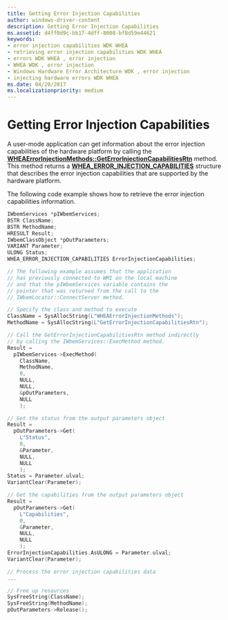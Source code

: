 ```yaml
---
title: Getting Error Injection Capabilities
author: windows-driver-content
description: Getting Error Injection Capabilities
ms.assetid: d4ff0d9c-bb17-4dff-8008-bf8d59e44621
keywords:
- error injection capabilities WDK WHEA
- retrieving error injection capabilities WDK WHEA
- errors WDK WHEA , error injection
- WHEA WDK , error injection
- Windows Hardware Error Architecture WDK , error injection
- injecting hardware errors WDK WHEA
ms.date: 04/20/2017
ms.localizationpriority: medium
---
```


# Getting Error Injection Capabilities


A user-mode application can get information about the error injection capabilities of the hardware platform by calling the [**WHEAErrorInjectionMethods::GetErrorInjectionCapabilitiesRtn**](https://msdn.microsoft.com/library/windows/hardware/ff559516) method. This method returns a [**WHEA\_ERROR\_INJECTION\_CAPABILITIES**](https://msdn.microsoft.com/library/windows/hardware/ff560460) structure that describes the error injection capabilities that are supported by the hardware platform.

The following code example shows how to retrieve the error injection capabilities information.

```cpp
IWbemServices *pIWbemServices;
BSTR ClassName;
BSTR MethodName;
HRESULT Result;
IWbemClassObject *pOutParameters;
VARIANT Parameter;
ULONG Status;
WHEA_ERROR_INJECTION_CAPABILITIES ErrorInjectionCapabilities;

// The following example assumes that the application
// has previously connected to WMI on the local machine
// and that the pIWbemServices variable contains the
// pointer that was returned from the call to the
// IWbemLocator::ConnectServer method.

// Specify the class and method to execute
ClassName = SysAllocString(L"WHEAErrorInjectionMethods");
MethodName = SysAllocString(L"GetErrorInjectionCapabilitiesRtn");

// Call the GetErrorInjectionCapabilitiesRtn method indirectly
// by calling the IWbemServices::ExecMethod method.
Result =
  pIWbemServices->ExecMethod(
    ClassName,
    MethodName,
    0,
    NULL,
    NULL,
    &pOutParameters,
    NULL
    );

// Get the status from the output parameters object
Result =
  pOutParameters->Get(
    L"Status",
    0,
    &Parameter,
    NULL,
    NULL
    );
Status = Parameter.ulval;
VariantClear(Parameter);

// Get the capabilities from the output parameters object
Result =
  pOutParameters->Get(
    L"Capabilities",
    0,
    &Parameter,
    NULL,
    NULL
    );
ErrorInjectionCapabilities.AsULONG = Parameter.ulval;
VariantClear(Parameter);

// Process the error injection capabilities data
...

// Free up resources
SysFreeString(ClassName);
SysFreeString(MethodName);
pOutParameters->Release();
```

 

 




